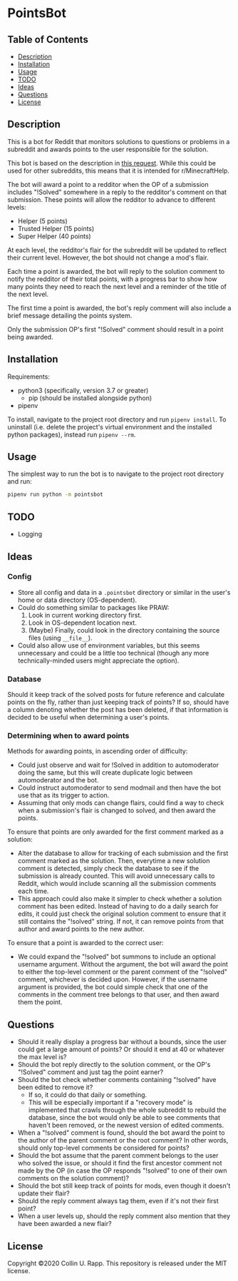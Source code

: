 # PointsBot

## Table of Contents

* [Description](#description)
* [Installation](#installation)
* [Usage](#usage)
* [TODO](#todo)
* [Ideas](#ideas)
* [Questions](#questions)
* [License](#license)

## Description

This is a bot for Reddit that monitors solutions to questions or problems in a
subreddit and awards points to the user responsible for the solution.

This bot is based on the description in
[this request](https://www.reddit.com/r/RequestABot/comments/emdeim/expert_level_bot_coding/).
While this could be used for other subreddits, this means that it is intended
for r/MinecraftHelp.

The bot will award a point to a redditor when the OP of a submission includes
"!Solved" somewhere in a reply to the redditor's comment on that submission.
These points will allow the redditor to advance to different levels:

* Helper (5 points)
* Trusted Helper (15 points)
* Super Helper (40 points)

At each level, the redditor's flair for the subreddit will be updated to reflect
their current level. However, the bot should not change a mod's flair.

Each time a point is awarded, the bot will reply to the solution comment to
notify the redditor of their total points, with a progress bar to show how many
points they need to reach the next level and a reminder of the title of the next
level.

The first time a point is awarded, the bot's reply comment will also include a
brief message detailing the points system.

Only the submission OP's first "!Solved" comment should result in a point being
awarded.

## Installation

Requirements:

* python3 (specifically, version 3.7 or greater)
    * pip (should be installed alongside python)
* pipenv

To install, navigate to the project root directory and run `pipenv install`.
To uninstall (i.e. delete the project's virtual environment and the installed
python packages), instead run `pipenv --rm`.

## Usage

The simplest way to run the bot is to navigate to the project root directory and
run:

```bash
pipenv run python -m pointsbot
```

## TODO

* Logging

## Ideas

### Config

* Store all config and data in a `.pointsbot` directory or similar in the user's
    home or data directory (OS-dependent).
* Could do something similar to packages like PRAW:
    1. Look in current working directory first.
    2. Look in OS-dependent location next.
    3. (Maybe) Finally, could look in the directory containing the source files
       (using `__file__`).
* Could also allow use of environment variables, but this seems unnecessary and
    could be a little too technical (though any more technically-minded users
    might appreciate the option).

### Database

Should it keep track of the solved posts for future reference and calculate
points on the fly, rather than just keeping track of points? If so, should have
a column denoting whether the post has been deleted, if that information is
decided to be useful when determining a user's points.

### Determining when to award points

Methods for awarding points, in ascending order of difficulty:

* Could just observe and wait for !Solved in addition to automoderator doing the
    same, but this will create duplicate logic between automoderator and the
    bot.
* Could instruct automoderator to send modmail and then have the bot use that as
    its trigger to action.
* Assuming that only mods can change flairs, could find a way to check when a
    submission's flair is changed to solved, and then award the points.

To ensure that points are only awarded for the first comment marked as a
solution:

* Alter the database to allow for tracking of each submission and the first
    comment marked as the solution. Then, everytime a new solution comment is
    detected, simply check the database to see if the submission is already
    counted. This will avoid unnecessary calls to Reddit, which would include
    scanning all the submission comments each time.
* This approach could also make it simpler to check whether a solution comment
    has been edited. Instead of having to do a daily search for edits, it could
    just check the original solution comment to ensure that it still contains
    the "!solved" string. If not, it can remove points from that author and
    award points to the new author.

To ensure that a point is awarded to the correct user:

* We could expand the "!solved" bot summons to include an optional username
    argument. Without the argument, the bot will award the point to either the
    top-level comment or the parent comment of the "!solved" comment, whichever
    is decided upon. However, if the username argument is provided, the bot
    could simple check that one of the comments in the comment tree belongs to
    that user, and then award them the point.

## Questions

* Should it really display a progress bar without a bounds, since the user could
    get a large amount of points? Or should it end at 40 or whatever the max
    level is?
* Should the bot reply directly to the solution comment, or the OP's "!Solved"
    comment and just tag the point earner?
* Should the bot check whether comments containing "!solved" have been edited to
    remove it?
    - If so, it could do that daily or something.
    - This will be especially important if a "recovery mode" is implemented that
        crawls through the whole subreddit to rebuild the database, since the
        bot would only be able to see comments that haven't been removed, or
        the newest version of edited comments.
* When a "!solved" comment is found, should the bot award the point to the
    author of the parent comment or the root comment? In other words, should
    only top-level comments be considered for points?
* Should the bot assume that the parent comment belongs to the user who solved
    the issue, or should it find the first ancestor comment not made by the OP
    (in case the OP responds "!solved" to one of their own comments on the
    solution comment)?
* Should the bot still keep track of points for mods, even though it doesn't
    update their flair?
* Should the reply comment always tag them, even if it's not their first point?
* When a user levels up, should the reply comment also mention that they have
    been awarded a new flair?

## License

Copyright &copy;2020 Collin U. Rapp. This repository is released under the MIT
license.
